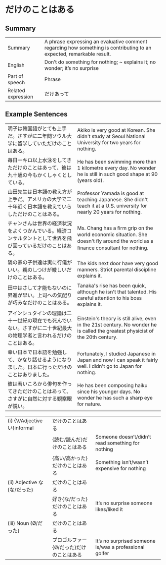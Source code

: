 # だけのことはある

## Summary

<table><tr>   <td>Summary</td>   <td>A phrase expressing an evaluative comment regarding how something is contributing to an expected, remarkable result.</td></tr><tr>   <td>English</td>   <td>Don’t do something for nothing; ~ explains it; no wonder; it’s no surprise</td></tr><tr>   <td>Part of speech</td>   <td>Phrase</td></tr><tr>   <td>Related expression</td>   <td>だけあって</td></tr></table>

## Example Sentences

<table><tr>   <td>明子は韓国語がとても上手だ。さすがに二年間ソウル大学に留学していただけのことはある。</td>   <td>Akiko is very good at Korean. She didn't study at Seoul National University for two years for nothing.</td></tr><tr>   <td>毎日一キロ以上水泳をしてきただけのことはあって、彼は九十歳の今もかくしゃくとしている。</td>   <td>He has been swimming more than 1 kilometre every day. No wonder he is still in such good shape at 90 (years old).</td></tr><tr>   <td>山田先生は日本語の教え方が上手だ。アメリカの大学で二十年近く日本語を教えていらしただけのことはある。</td>   <td>Professor Yamada is good at teaching Japanese. She didn't teach it at a U.S. university for nearly 20 years for nothing.</td></tr><tr>   <td>チャンさんは世界の経済状況をよくつかんでいる。経済コンサルタントとして世界を飛び回っているだけのことはある。</td>   <td>Ms. Chang has a ﬁrm grip on the world economic situation. She doesn't ﬂy around the world as a ﬁnance consultant for nothing.</td></tr><tr>   <td>隣の家の子供達は実に行儀がいい。親のしつけが厳しいだけのことはある。</td>   <td>The kids next door have very good manners. Strict parental discipline explains it.</td></tr><tr>   <td>田中はさして才能もないのに昇進が早い。上司への気配りが巧みなだけのことはある。</td>   <td>Tanaka's rise has been quick, although he isn't that talented. His careful attention to his boss explains it.</td></tr><tr>   <td>アインシュタインの理論は二十一世紀の現在でも死んでいない。さすがに二十世紀最大の物理学者と言われるだけのことはある。</td>   <td>Einstein's theory is still alive, even in the 21st century. No wonder he is called the greatest physicist of the 20th century.</td></tr><tr>   <td>幸い日本で日本語を勉強して、かなり話せるようになりました。日本に行っただけのことはありました。</td>   <td>Fortunately, I studied Japanese in Japan and now I can speak it fairly well. I didn't go to Japan for nothing.</td></tr><tr>   <td>彼は若いころから俳句を作ってきただけのことはあって、さすがに自然に対する観察眼が鋭い。</td>   <td>He has been composing haiku since his younger days. No wonder he has such a sharp eye for nature.</td></tr></table>

<table class="table"><tbody><tr class="tr head"><td class="td"><span class="numbers">(i)</span> <span class="bold">{V/Adjective い}informal</span></td><td class="td"><span class="concept">だけのことはある</span></td><td class="td"></td></tr><tr class="tr"><td class="td"></td><td class="td"><span>{読む/読んだ}</span><span class="concept">だけのことはある</span></td><td class="td"><span>Someone doesn’t/didn’t read something for nothing</span></td></tr><tr class="tr"><td class="td"></td><td class="td"><span>{高い/高かった}</span><span class="concept">だけのことはある</span></td><td class="td"><span>Something isn’t/wasn’t expensive for nothing</span></td></tr><tr class="tr head"><td class="td"><span class="numbers">(ii)</span> <span class="bold">Adjective な {な/だった} </span></td><td class="td"><span class="concept">だけのことはある</span></td><td class="td"></td></tr><tr class="tr"><td class="td"></td><td class="td"><span>好き{な/だった}</span><span class="concept">だけのことはある</span></td><td class="td"><span>It’s no surprise someone likes/liked it</span></td></tr><tr class="tr head"><td class="td"><span class="numbers">(iii)</span> <span class="bold">Noun {Ø/だった}</span></td><td class="td"><span class="concept">だけのことはある</span></td><td class="td"></td></tr><tr class="tr"><td class="td"></td><td class="td"><span>プロゴルファー{Ø/だった}</span><span class="concept">だけのことはある</span></td><td class="td"><span>It’s no surprised someone is/was a professional golfer</span></td></tr></tbody></table>

